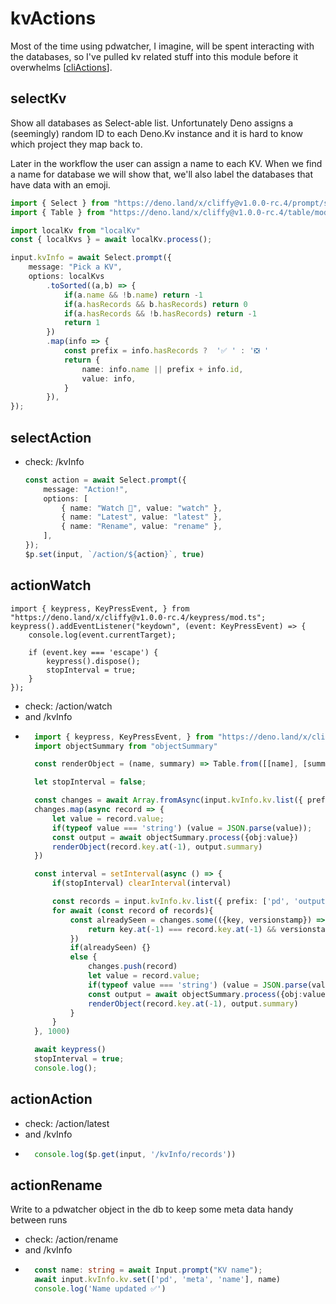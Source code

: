 # kvActions
Most of the time using pdwatcher, I imagine, will be spent interacting with the databases, so I've pulled kv related stuff into this module before it overwhelms [[cliActions]].

## selectKv
Show all databases as Select-able list. Unfortunately Deno assigns a (seemingly) random ID to each Deno.Kv instance and it is hard to know which project they map back to.

Later in the workflow the user can assign a name to each KV. When we find a name for database we will show that, we'll also label the databases that have data with an emoji.

```ts
import { Select } from "https://deno.land/x/cliffy@v1.0.0-rc.4/prompt/select.ts";
import { Table } from "https://deno.land/x/cliffy@v1.0.0-rc.4/table/mod.ts";

import localKv from "localKv"
const { localKvs } = await localKv.process();

input.kvInfo = await Select.prompt({
    message: "Pick a KV",
    options: localKvs
        .toSorted((a,b) => {
            if(a.name && !b.name) return -1
            if(a.hasRecords && b.hasRecords) return 0
            if(a.hasRecords && !b.hasRecords) return -1
            return 1
        })
        .map(info => {
            const prefix = info.hasRecords ?  '✅ ' : '❎ '
            return {
                name: info.name || prefix + info.id,
                value: info,
            }
        }),
});
```

## selectAction
- check: /kvInfo
    ```ts
    const action = await Select.prompt({
        message: "Action!",
        options: [
            { name: "Watch 👀", value: "watch" },
            { name: "Latest", value: "latest" },
            { name: "Rename", value: "rename" },
        ],
    });
    $p.set(input, `/action/${action}`, true)
    ```

## actionWatch
    import { keypress, KeyPressEvent, } from "https://deno.land/x/cliffy@v1.0.0-rc.4/keypress/mod.ts";
    keypress().addEventListener("keydown", (event: KeyPressEvent) => {
        console.log(event.currentTarget);

        if (event.key === 'escape') {
            keypress().dispose();
            stopInterval = true;
        }
    });
- check: /action/watch
- and /kvInfo
- ```ts
    import { keypress, KeyPressEvent, } from "https://deno.land/x/cliffy@v1.0.0-rc.4/keypress/mod.ts";
    import objectSummary from "objectSummary"

    const renderObject = (name, summary) => Table.from([[name], [summary]]).render()

    let stopInterval = false;

    const changes = await Array.fromAsync(input.kvInfo.kv.list({ prefix: ['pd', 'output'] }))
    changes.map(async record => {
        let value = record.value;
        if(typeof value === 'string') (value = JSON.parse(value));
        const output = await objectSummary.process({obj:value})
        renderObject(record.key.at(-1), output.summary)
    })

    const interval = setInterval(async () => {
        if(stopInterval) clearInterval(interval)

        const records = input.kvInfo.kv.list({ prefix: ['pd', 'output'] })
        for await (const record of records){
            const alreadySeen = changes.some(({key, versionstamp}) => {
                return key.at(-1) === record.key.at(-1) && versionstamp === record.versionstamp
            })
            if(alreadySeen) {}
            else {
                changes.push(record)
                let value = record.value;
                if(typeof value === 'string') (value = JSON.parse(value));
                const output = await objectSummary.process({obj:value});
                renderObject(record.key.at(-1), output.summary)
            }
        }
    }, 1000)

    await keypress()
    stopInterval = true;
    console.log();
    ```

## actionAction
- check: /action/latest
- and /kvInfo
- ```ts
    console.log($p.get(input, '/kvInfo/records'))
    ```

## actionRename
Write to a pdwatcher object in the db to keep some meta data handy between runs
- check: /action/rename
- and /kvInfo
- ```ts
    const name: string = await Input.prompt("KV name");
    await input.kvInfo.kv.set(['pd', 'meta', 'name'], name)
    console.log('Name updated ✅')
    ```


[//begin]: # "Autogenerated link references for markdown compatibility"
[cliActions]: cliActions "CLI Actions"
[//end]: # "Autogenerated link references"